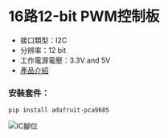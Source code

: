 # 16路12-bit PWM控制板
* 接口類型：I2C
* 分辨率：12 bit
* 工作電源電壓：3.3V and 5V
* [產品介紹](https://www.taiwaniot.com.tw/product/%E5%8E%9F%E5%BB%A0-pca9685-16%E8%B7%AF%E8%88%B5%E6%A9%9F%E6%8E%A7%E5%88%B6%E6%93%B4%E5%B1%95%E6%9D%BF-16%E8%B7%AF12-bit-pwm%E6%8E%A7%E5%88%B6%E6%9D%BF/)
### 安裝套件：
    pip install adafruit-pca9685

![IC腳位](https://encrypted-tbn0.gstatic.com/images?q=tbn%3AANd9GcQVXMgkdDXfCLgskejaWKzl7ZXgkq-FiI4sTQ&usqp=CAU)